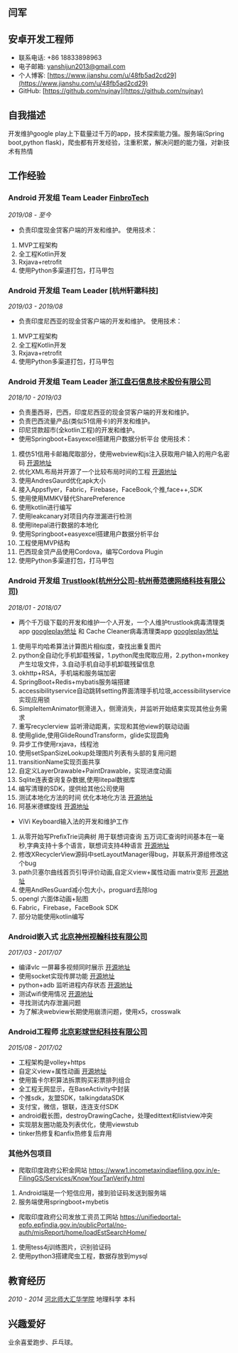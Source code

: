## 闫军
## 安卓开发工程师
- 联系电话: +86 18833898963
- 电子邮箱: [yanshijun2013@gmail.com](yanshijun2013@gmail.com)
- 个人博客: [https://www.jianshu.com/u/48fb5ad2cd29](https://www.jianshu.com/u/48fb5ad2cd29)
- GitHub: [https://github.com/nujnay](https://github.com/nujnay)
## 自我描述
开发维护google play上下载量过千万的app，技术探索能力强。服务端(Spring boot,python flask)，爬虫都有开发经验，注重积累，解决问题的能力强，对新技术有热情
## 工作经验
### **Android 开发组 Team Leader** [FinbroTech](https://www.finbrotech.in/)
*2019/08 - 至今*
* 负责印度现金贷客户端的开发和维护。
使用技术：
1. MVP工程架构
2. 全工程Kotlin开发
3. Rxjava+retrofit
4. 使用Python多渠道打包，打马甲包
### **Android 开发组 Team Leader** [杭州轩邈科技]
*2019/03 - 2019/08*
* 负责印度尼西亚的现金贷客户端的开发和维护。
使用技术：
1. MVP工程架构
2. 全工程Kotlin开发
3. Rxjava+retrofit
4. 使用Python多渠道打包，打马甲包

### **Android 开发组 Team Leader** [浙江盘石信息技术股份有限公司](https://www.adyun.com/zh-cn/index.html)
*2018/10 - 2019/03*
* 负责墨西哥，巴西，印度尼西亚的现金贷客户端的开发和维护。
* 负责巴西流量产品(类似51信用卡)的开发和维护。
* 印尼贷款超市(全kotlin工程)的开发和维护。
* 使用Springboot+Easyexcel搭建用户数据分析平台
使用技术：
1. 模仿51信用卡邮箱爬取部分，使用webview和js注入获取用户输入的用户名密码 [开源地址](https://github.com/nujnay/AndroidWebviewInjected)
2. 优化XML布局并开源了一个比较布局时间的工程 [开源地址](https://github.com/nujnay/androidxmlefficient)
3. 使用AndresGaurd优化apk大小
4. 接入Appsflyer，Fabric，Firebase，FaceBook,个推,face++,SDK
5. 使用使用MMKV替代SharePreference
6. 使用kotlin进行编写
7. 使用leakcanary对项目内存泄漏进行检测
8. 使用litepal进行数据的本地化
9. 使用Springboot+easyexcel搭建用户数据分析平台
10. 工程使用MVP结构
11. 巴西现金贷产品使用Cordova，编写Cordova Plugin
12. 使用Python多渠道打包，打马甲包
### **Android 开发组** [Trustlook(杭州分公司-杭州蒂范德网络科技有限公司)](https://www.trustlook.com/)
*2018/01 - 2018/07*
* 两个千万级下载的开发和维护一个人开发，一个人维护trustlook病毒清理类app [googleplay地址](https://play.google.com/store/apps/details?id=com.trustlook.antivirus) 和 Cache Cleaner病毒清理类app [googleplay地址](https://play.google.com/store/apps/details?id=mobi.infolife.cache)
1. 使用平均哈希算法计算图片相似度，查找出重复图片
2. python全自动化手机卸载残留，1.python爬虫爬取应用，2.python+monkey产生垃圾文件，3.自动手机自动手机卸载残留信息
3. okhttp+RSA，手机端和服务端加密
4. SpringBoot+Redis+mybatis服务端搭建
5. accessibilityservice自动跳转setting界面清理手机垃圾,accessibilityservice实现应用锁
6. SimpleItemAnimator侧滑进入，侧滑消失，并监听开始结束实现其他业务需求
7. 重写recyclerview 监听滑动距离，实现和其他view的联动动画
8. 使用glide,使用GlideRoundTransform，glide实现圆角
9. 异步工作使用rxjava，线程池
10. 使用setSpanSizeLookup处理图片列表有头部的复用问题
11. transitionName实现页面共享
12. 自定义LayerDrawable+PaintDrawable，实现进度动画
13. Sqlite连表查询复杂数据,使用litepal数据库
14. 编写清理的SDK，提供给其他公司使用
15. 测试本地化方法的时间 优化本地化方法 [开源地址](https://github.com/nujnay/Android_Common_Data_Types_Efficency_Test)
16. 阿基米德螺旋线 [开源地址](https://github.com/nujnay/Archimedeanspiral)
* ViVi Keyboard输入法的开发和维护工作
1. 从零开始写PrefixTrie词典树 用于联想词查询 五万词汇查询时间基本在一毫秒,字典支持十多个语言，联想词支持4种语言 [开源地址](https://github.com/nujnay/java_prefix_tree)
2. 修改XRecyclerView源码中setLayoutManager得bug，并联系开源组修改这个bug
3. path贝塞尔曲线首页引导评价动画,自定义view+属性动画 matrix变形 [开源地址](https://github.com/nujnay/Android-March-TextView)
4. 使用AndResGuard减小包大小，proguard去除log
5. opengl 六面体动画+贴图
6. Fabric，Firebase，FaceBook SDK
7. 部分功能使用kotlin编写
### **Android嵌入式** [北京神州视翰科技有限公司](http://www.china-shine.com.cn/)
*2017/03 - 2017/07*
* 编译vlc 一屏幕多视频同时展示 [开源地址](https://github.com/nujnay/vlcmultiscreen)
* 使用socket实现传屏功能 [开源地址](https://github.com/nujnay/ScreenRecorderCope)
* python+adb 监听进程内存状态 [开源地址](https://github.com/nujnay/AdbPythonTools)
* 测试wifi使用情况 [开源地址](https://github.com/nujnay/wifiswitch)
* 寻找测试内存泄漏问题
* 为了解决webview长期使用崩溃问题，使用x5，crosswalk
### **Android工程师** [北京彩球世纪科技有限公司](http://www.caiqr.com/)
*2015/08 - 2017/02*
* 工程架构是volley+https
* 自定义view+属性动画 [开源地址](https://github.com/nujnay/Chrysanthemum)
* 使用笛卡尔积算法拆票购买彩票排列组合
* 全工程无网显示，在BaseActivity中封装
* 个推sdk，友盟SDK，talkingdataSDK
* 支付宝，微信，银联，连连支付SDK
* android截长图，destroyDrawingCache，处理edittext和listview冲突
* 实现朋友圈功能及列表优化，使用viewstub
* tinker热修复和anfix热修复后弃用
### **其他外包项目**
* 爬取印度政府公积金网站 https://www1.incometaxindiaefiling.gov.in/e-FilingGS/Services/KnowYourTanVerify.html
1. Android端是一个短信应用，接到验证码发送到服务端
2. 服务端使用springboot+mybetis
* 爬取印度政府公司发放工资员工网站 https://unifiedportal-epfo.epfindia.gov.in/publicPortal/no-auth/misReport/home/loadEstSearchHome/
1. 使用tess4j训练图片，识别验证码
2. 使用python3搭建爬虫工程，数据存放到mysql
## 教育经历
*2010 - 2014* [河北师大汇华学院](http://huihua.hebtu.edu.cn/) 地理科学 本科
## 兴趣爱好
业余喜爱跑步、乒乓球。
